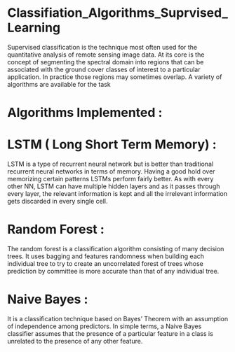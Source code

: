 # Classifiation_Algorithms_Suprvised_Learning

Supervised classification is the technique most often used for the quantitative analysis of remote sensing image data. At its core is the concept of segmenting the spectral domain into regions that can be associated with the ground cover classes of interest to a particular application. In practice those regions may sometimes overlap. A variety of algorithms are available for the task

# Algorithms Implemented :

# LSTM ( Long Short Term Memory) :
LSTM is a type of recurrent neural network but is better than traditional recurrent neural networks in terms of memory. Having a good hold over memorizing certain patterns LSTMs perform fairly better. As with every other NN, LSTM can have multiple hidden layers and as it passes through every layer, the relevant information is kept and all the irrelevant information gets discarded in every single cell.
# Random Forest :
The random forest is a classification algorithm consisting of many decision trees. It uses bagging and features randomness when building each individual tree to try to create an uncorrelated forest of trees whose prediction by committee is more accurate than that of any individual tree.
# Naive Bayes :
It is a classification technique based on Bayes’ Theorem with an assumption of independence among predictors. In simple terms, a Naive Bayes classifier assumes that the presence of a particular feature in a class is unrelated to the presence of any other feature.

